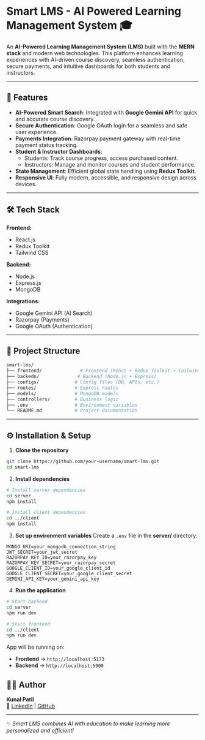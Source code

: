 # Smart LMS - AI Powered Learning Management System 🎓

An **AI-Powered Learning Management System (LMS)** built with the **MERN stack** and modern web technologies. This platform enhances learning experiences with AI-driven course discovery, seamless authentication, secure payments, and intuitive dashboards for both students and instructors.

---

## 🚀 Features

- **AI-Powered Smart Search**: Integrated with **Google Gemini API** for quick and accurate course discovery.
- **Secure Authentication**: Google OAuth login for a seamless and safe user experience.
- **Payments Integration**: Razorpay payment gateway with real-time payment status tracking.
- **Student & Instructor Dashboards**:
  - Students: Track course progress, access purchased content.
  - Instructors: Manage and monitor courses and student performance.
- **State Management**: Efficient global state handling using **Redux Toolkit**.
- **Responsive UI**: Fully modern, accessible, and responsive design across devices.

---

## 🛠️ Tech Stack

**Frontend:**
- React.js
- Redux Toolkit
- Tailwind CSS

**Backend:**
- Node.js
- Express.js
- MongoDB

**Integrations:**
- Google Gemini API (AI Search)
- Razorpay (Payments)
- Google OAuth (Authentication)

---

## 📂 Project Structure

```bash
smart-lms/
├── frontend/              # Frontend (React + Redux Toolkit + Tailwind)
├── backedn/              # Backend (Node.js + Express)
├── configs/             # Config files (DB, APIs, etc.)
├── routes/              # Express routes
├── models/              # MongoDB models
├── controllers/         # Business logic
├── .env                 # Environment variables
└── README.md            # Project documentation
```

---

## ⚙️ Installation & Setup

1. **Clone the repository**
```bash
git clone https://github.com/your-username/smart-lms.git
cd smart-lms
```

2. **Install dependencies**
```bash
# Install server dependencies
cd server
npm install

# Install client dependencies
cd ../client
npm install
```

3. **Set up environment variables**
Create a `.env` file in the **server/** directory:
```env
MONGO_URI=your_mongodb_connection_string
JWT_SECRET=your_jwt_secret
RAZORPAY_KEY_ID=your_razorpay_key
RAZORPAY_KEY_SECRET=your_razorpay_secret
GOOGLE_CLIENT_ID=your_google_client_id
GOOGLE_CLIENT_SECRET=your_google_client_secret
GEMINI_API_KEY=your_gemini_api_key
```

4. **Run the application**
```bash
# Start backend
cd server
npm run dev

# Start frontend
cd ../client
npm run dev
```

App will be running on:
- **Frontend** → `http://localhost:5173`
- **Backend** → `http://localhost:5000`

## 👨‍💻 Author

**Kunal Patil**  
🔗 [LinkedIn](https://linkedin.com/in/your-profile) | [GitHub](https://github.com/your-username)

---

✨ *Smart LMS combines AI with education to make learning more personalized and efficient!*
